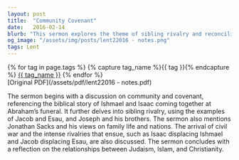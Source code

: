 ```yaml
---
layout: post
title:  "Community Covenant"
date:   2016-02-14
blurb: "This sermon explores the theme of sibling rivalry and reconciliation in the Bible, drawing from the stories of Ishmael and Isaac, Jacob and Esau, and Joseph and his brothers. It also discusses the relationships between Judaism, Islam, and Christianity."
og_image: "/assets/img/posts/lent22016 - notes.png"
tags: Lent
---    
```

<div class="tag-pills">
  {% for tag in page.tags %}
    {% capture tag_name %}{{ tag }}{% endcapture %}
    <a href="{{ site.baseurl }}/tag/{{ tag_name }}" class="tag-pill">{{ tag_name }}</a>
  {% endfor %}
</div>
[Original PDF](/assets/pdf/lent22016 - notes.pdf)

The sermon begins with a discussion on community and covenant, referencing the biblical story of Ishmael and Isaac coming together at Abraham’s funeral. It further delves into sibling rivalry, using the examples of Jacob and Esau, and Joseph and his brothers. The sermon also mentions Jonathan Sacks and his views on family life and nations. The arrival of civil war and the intense rivalries that ensue, such as Isaac displacing Ishmael and Jacob displacing Esau, are also discussed. The sermon concludes with a reflection on the relationships between Judaism, Islam, and Christianity.
